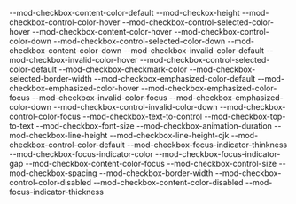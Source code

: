 --mod-checkbox-content-color-default
--mod-checkox-height
--mod-checkbox-control-color-hover
--mod-checkbox-control-selected-color-hover
--mod-checkbox-content-color-hover
--mod-checkbox-control-color-down
--mod-checkbox-control-selected-color-down
--mod-checkbox-content-color-down
--mod-checkbox-invalid-color-default
--mod-checkbox-invalid-color-hover
--mod-checkbox-control-selected-color-default
--mod-checkbox-checkmark-color
--mod-checkbox-selected-border-width
--mod-checkbox-emphasized-color-default
--mod-checkbox-emphasized-color-hover
--mod-checkbox-emphasized-color-focus
--mod-checkbox-invalid-color-focus
--mod-checkbox-emphasized-color-down
--mod-checkbox-control-invalid-color-down
--mod-checkbox-control-color-focus
--mod-checkbox-text-to-control
--mod-checkbox-top-to-text
--mod-checkbox-font-size
--mod-checkbox-animation-duration
--mod-checkbox-line-height
--mod-checkbox-line-height-cjk
--mod-checkbox-control-color-default
--mod-checkbox-focus-indicator-thinkness
--mod-checkbox-focus-indicator-color
--mod-checkbox-focus-indicator-gap
--mod-checkbox-content-color-focus
--mod-checkbox-control-size
--mod-checkbox-spacing
--mod-checkbox-border-width
--mod-checkbox-control-color-disabled
--mod-checkbox-content-color-disabled
--mod-focus-indicator-thickness